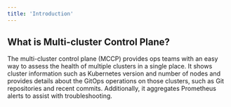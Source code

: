 ```yaml
---
title: 'Introduction'
---
```


## What is Multi-cluster Control Plane?

The multi-cluster control plane (MCCP) provides ops teams with an easy way to assess the
health of multiple clusters in a single place. It shows cluster information such as
Kubernetes version and number of nodes and provides details about the GitOps operations
on those clusters, such as Git repositories and recent commits. Additionally, it
aggregates Prometheus alerts to assist with troubleshooting.
